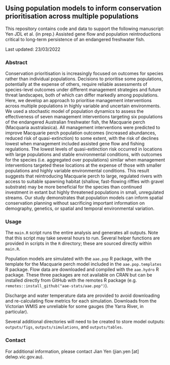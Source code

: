 ## Using population models to inform conservation prioritisation across multiple populations

This repository contains code and data to support the following manuscript:
Yen JDL et al. (in prep.) Assisted gene flow and population reintroductions critical to long-term persistence of an endangered freshwater fish.

Last updated: 23/03/2022


### Abstract

Conservation prioritisation is increasingly focused on outcomes for species rather than individual populations. Decisions to prioritise some populations, potentially at the expense of others, require reliable assessments of species-level outcomes under different management strategies and future threat landscapes, both of which can differ markedly among populations. Here, we develop an approach to prioritise management interventions across multiple populations in highly variable and uncertain environments. We used a stochastic model of population dynamics to assess the effectiveness of seven management interventions targeting six populations of the endangered Australian freshwater fish, the Macquarie perch (Macquaria australasica). All management interventions were predicted to improve Macquarie perch population outcomes (increased abundances, reduced risk of quasi-extinction) to some extent, with the risk of declines lowest when management included assisted gene flow and fishing regulations. The lowest levels of quasi-extinction risk occurred in locations with large populations and stable environmental conditions, with outcomes for the species (i.e. aggregated over populations) similar when management interventions targeted these locations at the expense of those with smaller populations and highly variable environmental conditions. This result suggests that reintroducing Macquarie perch to large, regulated rivers with access to suitable spawning habitat (shallow, fast-flowing riffles with gravel substrate) may be more beneficial for the species than continued investment in extant but highly threatened populations in small, unregulated streams. Our study demonstrates that population models can inform spatial conservation planning without sacrificing important information on demography, genetics, or spatial and temporal environmental variation.


### Usage

The `main.R` script runs the entire analysis and generates all outputs. Note that this script may take several hours to run. Several helper functions are provided in scripts in the `R` directory; these are sourced directly within `main.R`.

Population models are simulated with the `aae.pop` R package, with the template for the Macquarie perch model included in the `aae.pop.templates` R package. Flow data are downloaded and compiled with the `aae.hydro` R package. These three packages are not available on CRAN but can be installed directly from GitHub with the remotes R package (e.g. `remotes::install_github("aae-stats/aae.pop")`). 

Discharge and water temperature data are provided to avoid downloading and re-calculating flow metrics for each simulation. Downloads from the Victorian WMIS are unreliable for some gauges (the Yarra River, in particular).

Several additional directories will need to be created to store model outputs: `outputs/figs`, `outputs/simulations`, and `outputs/tables`.


### Contact

For additional information, please contact Jian Yen (jian.yen [at] delwp.vic.gov.au).

